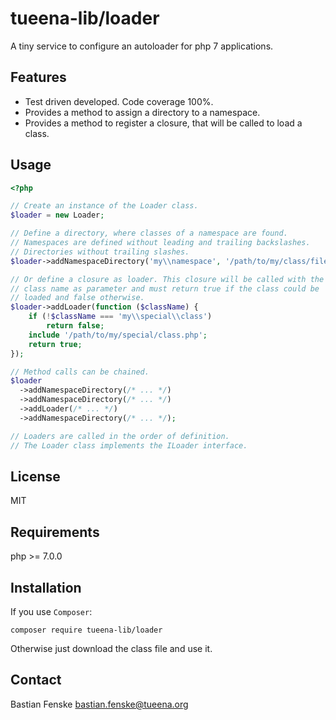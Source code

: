 tueena-lib/loader
=================
A tiny service to configure an autoloader for php 7 applications.

Features
--------
* Test driven developed. Code coverage 100%.
* Provides a method to assign a directory to a namespace.
* Provides a method to register a closure, that will be called to load a class.

Usage
-----
```php
<?php

// Create an instance of the Loader class.
$loader = new Loader;

// Define a directory, where classes of a namespace are found.
// Namespaces are defined without leading and trailing backslashes.
// Directories without trailing slashes.
$loader->addNamespaceDirectory('my\\namespace', '/path/to/my/class/files');

// Or define a closure as loader. This closure will be called with the
// class name as parameter and must return true if the class could be
// loaded and false otherwise.
$loader->addLoader(function ($className) {
	if (!$className === 'my\\special\\class')
		return false;
	include '/path/to/my/special/class.php';
	return true;
});

// Method calls can be chained.
$loader
  ->addNamespaceDirectory(/* ... */)
  ->addNamespaceDirectory(/* ... */)
  ->addLoader(/* ... */)
  ->addNamespaceDirectory(/* ... */);

// Loaders are called in the order of definition.
// The Loader class implements the ILoader interface.
```

License
-------
MIT

Requirements
------------
php >= 7.0.0

Installation
------------
If you use `Composer`:
```
composer require tueena-lib/loader
```
Otherwise just download the class file and use it.

Contact
-------
Bastian Fenske <bastian.fenske@tueena.org>
